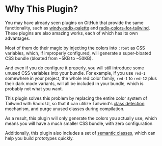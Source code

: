# Why This Plugin?

You may have already seen plugins on GitHub that provide the same functionality, such as [windy-radix-palette](https://github.com/brattonross/windy-radix-palette) and [radix-colors-for-tailwind](https://github.com/samrobbins85/radix-colors-for-tailwind). These plugins are also amazing works, each of which has its own advantages.

Most of them do their magic by injecting the colors into `:root` as CSS variables, which, if improperly configured, will generate a super-bloated CSS bundle (bloated from ~5KB to ~50KB).

And even if you do configure it properly, you will still introduce some unused CSS variables into your bundle. For example, if you use `red-1` somewhere in your project, the whole red color family, `red-1` to `red-12` plus their dark mode variants, will all be included in your bundle, which is probably not what you want.

This plugin solves this problem by replacing the entire color system of Tailwind with Radix UI, so that it can utilize Tailwind's [class detection](https://tailwindcss.com/docs/content-configuration#class-detection-in-depth) mechanism, and purge unused classes during compilation.

As a result, this plugin will only generate the colors you actually use, which means you will have a much smaller CSS bundle, with zero configuration.

Additionally, this plugin also includes a set of [semantic classes](/v1/guide/semantic-first), which can help you build prototypes quickly.

